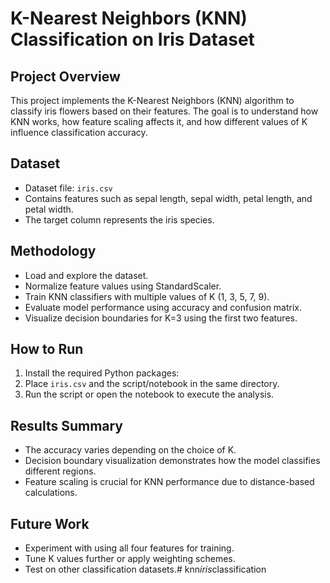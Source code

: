 # K-Nearest Neighbors (KNN) Classification on Iris Dataset

## Project Overview
This project implements the K-Nearest Neighbors (KNN) algorithm to classify iris flowers based on their features. The goal is to understand how KNN works, how feature scaling affects it, and how different values of K influence classification accuracy.

## Dataset
- Dataset file: `iris.csv`
- Contains features such as sepal length, sepal width, petal length, and petal width.
- The target column represents the iris species.

## Methodology
- Load and explore the dataset.
- Normalize feature values using StandardScaler.
- Train KNN classifiers with multiple values of K (1, 3, 5, 7, 9).
- Evaluate model performance using accuracy and confusion matrix.
- Visualize decision boundaries for K=3 using the first two features.

## How to Run
1. Install the required Python packages:
2. Place `iris.csv` and the script/notebook in the same directory.
3. Run the script or open the notebook to execute the analysis.

## Results Summary
- The accuracy varies depending on the choice of K.
- Decision boundary visualization demonstrates how the model classifies different regions.
- Feature scaling is crucial for KNN performance due to distance-based calculations.

## Future Work
- Experiment with using all four features for training.
- Tune K values further or apply weighting schemes.
- Test on other classification datasets.#   k n n _ i r i s _ c l a s s i f i c a t i o n  
 